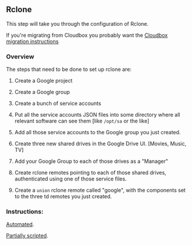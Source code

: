 ## Rclone
This step will take you through the configuration of Rclone.

If you're migrating from Cloudbox you probably want the [Cloudbox migration instructions](https://docs.saltbox.dev/community/guides/cloudbox/)

### Overview

The steps that need to be done to set up rclone are:

1. Create a Google project

1. Create a Google group

1. Create a bunch of service accounts

1. Put all the service accounts JSON files into some directory where all relevant software can see them [like `/opt/sa` or the like]

1. Add all those service accounts to the Google group you just created.

1. Create three new shared drives in the Google Drive UI. [Movies, Music, TV]

1. Add your Google Group to each of those drives as a "Manager"

1. Create rclone remotes pointing to each of those shared drives, authenticated using one of those service files.

1. Create a `union` rclone remote called "google", with the components set to the three td remotes you just created.

### Instructions:

[Automated](rclone-auto.md).

[Partially scripted](rclone-manual.md).
